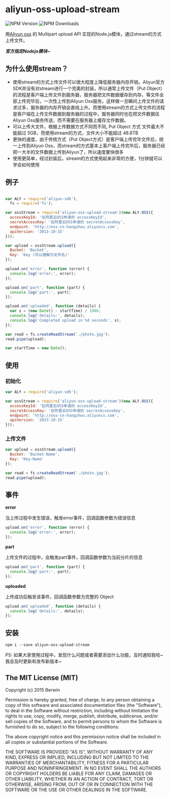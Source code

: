 # aliyun-oss-upload-stream

![NPM Version](https://img.shields.io/npm/v/aliyun-oss-upload-stream.svg)
![NPM Downloads](https://img.shields.io/npm/dm/aliyun-oss-upload-stream.svg)

用[Aliyun oss](https://github.com/aliyun-UED/aliyun-sdk-js) 的 Multipart upload API 实现的Node.js模块，通过stream的方式上传文件。

***官方指定Nodejs模块~***

## 为什么使用stream？

* 使用stream的方式上传文件可以很大程度上降低服务器内存开销。Aliyun官方SDK并没有对stream进行一个完美的封装，所以通常上传文件（Put Object）的流程是客户端上传文件到服务器，服务器把文件数据缓存到内存，等文件全部上传完毕后，一次性上传到Aliyun Oss服务。这样做一旦瞬间上传文件的请求过多，服务器的内存开销会直线上升。而使用stream的方式上传文件的流程是客户端在上传文件数据到服务器的过程中，服务器同时也在把文件数据往Aliyun Oss服务传送，而不需要在服务器上缓存文件数据。
* 可以上传大文件，根据上传数据方式不同而不同, Put Object 方式 文件最大不能超过 5GB，而使用stream的方式，文件大小不能超过 48.8TB
* 更快的速度，由于传统方式（Put Object方式）是客户端上传完毕文件后，统一上传到Aliyun Oss，而stream的方式基本上客户端上传完毕后，服务器已经把一大半的文件数据上传到Aliyun了，所以速度要快很多 
* 使用更简单，经过封装后，stream的方式使用起来非常的方便，1分钟就可以学会如何使用

## 例子

```javascript

var ALY = require('aliyun-sdk'),
  fs = require('fs');

var ossStream = require('aliyun-oss-upload-stream')(new ALY.OSS({
  accessKeyId: '在阿里云OSS申请的 accessKeyId',
  secretAccessKey: '在阿里云OSS申请的 secretAccessKey',
  endpoint: 'http://oss-cn-hangzhou.aliyuncs.com',
  apiVersion: '2013-10-15'
}));

var upload = ossStream.upload({
  Bucket: 'Bucket',
  Key: 'Key (可以理解为文件名)'
});

upload.on('error', function (error) {
  console.log('error:', error);
});

upload.on('part', function (part) {
  console.log('part:', part);
});

upload.on('uploaded', function (details) {
  var s = (new Date() - startTime) / 1000;
  console.log('details:', details);
  console.log('Completed upload in %d seconds', s);
});

var read = fs.createReadStream('./photo.jpg');
read.pipe(upload);

var startTime = new Date();
```

## 使用

### 初始化

```javascript
var ALY = require('aliyun-sdk');

var ossStream = require('aliyun-oss-upload-stream')(new ALY.OSS({
  accessKeyId: '在阿里云OSS申请的 accessKeyId',
  secretAccessKey: '在阿里云OSS申请的 secretAccessKey',
  endpoint: 'http://oss-cn-hangzhou.aliyuncs.com',
  apiVersion: '2013-10-15'
}));
```

### 上传文件

```javascript
var upload = ossStream.upload({
  Bucket: 'Bucket-Name',
  Key: 'Key-Name'
});

var read = fs.createReadStream('./photo.jpg');
read.pipe(upload);
```

## 事件

**error**

当上传过程中发生错误，触发error事件，回调函数参数为错误信息

```javascript
upload.on('error', function (error) {
  console.log('error:', error);
});
```
**part**

上传文件的过程中，会触发part事件，回调函数参数为当前分片的信息

```javascript
upload.on('part', function (part) {
  console.log('part:', part);
});
```

**uploaded**

上传成功后触发该事件，回调函数参数为完整的 Object

```javascript
upload.on('uploaded', function (details) {
  console.log('details:', details);
});

```

## 安装

```
npm i --save aliyun-oss-upload-stream
```

PS: 如果大家使用过程中，发现什么问题或者需要添加什么功能，及时通知我哈~我会及时更新和发布新版本~

## The MIT License (MIT)

Copyright (c) 2015 Berwin

Permission is hereby granted, free of charge, to any person obtaining a copy
of this software and associated documentation files (the "Software"), to deal
in the Software without restriction, including without limitation the rights
to use, copy, modify, merge, publish, distribute, sublicense, and/or sell
copies of the Software, and to permit persons to whom the Software is
furnished to do so, subject to the following conditions:

The above copyright notice and this permission notice shall be included in all
copies or substantial portions of the Software.

THE SOFTWARE IS PROVIDED "AS IS", WITHOUT WARRANTY OF ANY KIND, EXPRESS OR
IMPLIED, INCLUDING BUT NOT LIMITED TO THE WARRANTIES OF MERCHANTABILITY,
FITNESS FOR A PARTICULAR PURPOSE AND NONINFRINGEMENT. IN NO EVENT SHALL THE
AUTHORS OR COPYRIGHT HOLDERS BE LIABLE FOR ANY CLAIM, DAMAGES OR OTHER
LIABILITY, WHETHER IN AN ACTION OF CONTRACT, TORT OR OTHERWISE, ARISING FROM,
OUT OF OR IN CONNECTION WITH THE SOFTWARE OR THE USE OR OTHER DEALINGS IN THE
SOFTWARE.
